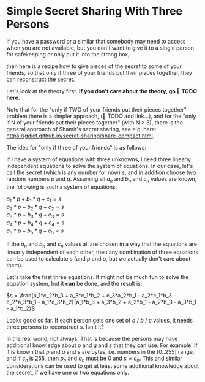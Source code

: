 # Simple Secret Sharing With Three Persons

If you have a password or a similar that somebody may need to access when you are not available, but you don't want to give it to a single person for safekeeping or only put it into the strong box,

then here is a recipe how to give pieces of the secret to some of your friends, so that only if three of your friends put their pieces together, they can reconstruct the secret.

Let's look at the theory first. **If you don't care about the theory, go 🔴 TODO here.**

Note that for the "only if TWO of your friends put their pieces together" problem there is a simpler approach, (🔴 TODO add link...), and for the "only if N of your friends put their pieces together" (with N > 3), there is the general approach of Shamir's secret sharing, see e.g. here: https://gdiet.github.io/secret-sharing/share-compact.html.

The idea for "only if three of your friends" is as follows:

If I have a system of equations with three unknowns, I need three linearly independent equations to solve the system of equations. In our case, let's call the secret (which is any number for now) $s$, and in addition choose two random numbers $p$ and $q$. Assuming all $a_n$ and $b_n$ and $c_n$ values are known, the following is such a system of equations:

$a_1 * p + b_1 * q + c_1 = s$\
$a_2 * p + b_2 * q + c_2 = s$\
$a_3 * p + b_3 * q + c_3 = s$\
$a_4 * p + b_4 * q + c_4 = s$\
$a_5 * p + b_5 * q + c_5 = s$

If the $a_n$ and $b_n$ and $c_n$ values all are chosen in a way that the equations are linearly independent of each other, then any combination of three equations can be used to calculate $s$ (and $p$ and $q$, but we actually don't care about them).

Let's take the first three equations. It might not be much fun to solve the equation system, but it **can** be done, and the result is:

$s = \frac{a_1*c_2*b_3 + a_3*c_1*b_2 + c_3*a_2*b_1 - a_2*c_1*b_3 - c_2*a_3*b_1 - a_1*c_3*b_2}{a_1*b_3 + a_3*b_2 + a_2*b_1 - a_2*b_3 - a_3*b_1 - a_1*b_2}$

Looks good so far. If each person gets one set of $a$ / $b$ / $c$ values, it needs three persons to reconstruct s. Isn't it?

In the real world, not always. That is because the persons may have additional knowledge about $p$ and $q$ and $s$ that they can use. For example, if it is known that $p$ and $q$ and $s$ are bytes, i.e. numbers in the $[0..255]$ range, and if $c_n$ is $255$, then $p_n$ and $q_n$ must be $0$ and $s = c_n$. This and similar considerations can be used to get at least some additional knowledge about the secret, if we have one or two equations only.